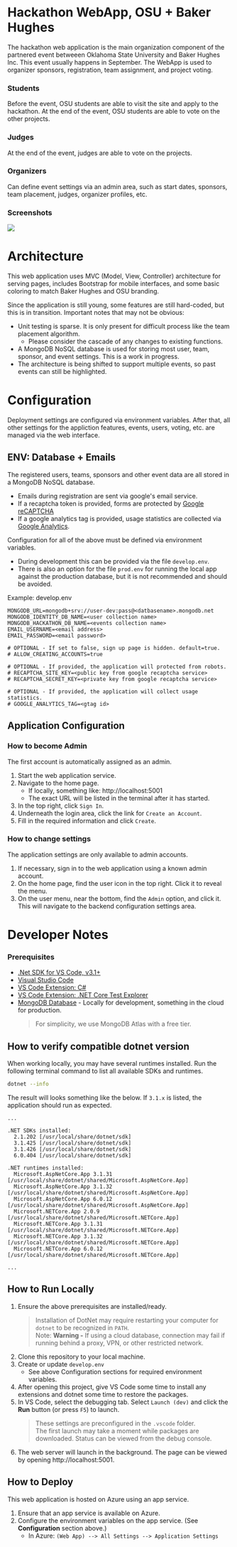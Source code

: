 # Hackathon WebApp, OSU + Baker Hughes
The hackathon web application is the main organization component of the partnered event betweeen Oklahoma State University and Baker Hughes Inc. This event usually happens in September. The WebApp is used to organizer sponsors, registration, team assignment, and project voting.

### Students
Before the event, OSU students are able to visit the site and apply to the hackathon.
At the end of the event, OSU students are able to vote on the other projects.

### Judges
At the end of the event, judges are able to vote on the projects.

### Organizers
Can define event settings via an admin area, such as start dates, sponsors, team placement, judges, organizer profiles, etc.


### Screenshots
![](readme-assets/website-screenshot.png)

<!-- |Leaderboard|My Team|Certificate|
|:--:|:--:|:--:|
|![](readme-assets/leaderboard.png)|![](readme-assets/my-team.png)|![](readme-assets/certificate.png)| -->

# Architecture
This web application uses MVC (Model, View, Controller) architecture for serving pages, includes Bootstrap for mobile interfaces, and some basic coloring to match Baker Hughes and OSU branding.

Since the application is still young, some features are still hard-coded, but this is in transition. Important notes that may not be obvious:

- Unit testing is sparse. It is only present for difficult process like the team placement algorithm.
    - Please consider the cascade of any changes to existing functions.
- A MongoDB NoSQL database is used for storing most user, team, sponsor, and event settings. This is a work in progress.
- The architecture is being shifted to support multiple events, so past events can still be highlighted.

# Configuration
Deployment settings are configured via environment variables. After that, all other settings for the appliction features, events, users, voting, etc. are managed via the web interface.

## ENV: Database + Emails
The registered users, teams, sponsors and other event data are all stored in a MongoDB NoSQL database.
- Emails during registration are sent via google's email service.
- If a recaptcha token is provided, forms are protected by [Google reCAPTCHA](https://www.google.com/recaptcha/admin)
- If a google analytics tag is provided, usage statistics are collected via [Google Analytics](https://analytics.google.com/).

Configuration for all of the above must be defined via environment variables.
- During development this can be provided via the file `develop.env`.
- There is also an option for the file `prod.env` for running the local app against the production database, but it is not recommended and should be avoided.

Example: develop.env
```
MONGODB_URL=mongodb+srv://user-dev:pass@<datbasename>.mongodb.net
MONGODB_IDENTITY_DB_NAME=<user collection name>
MONGODB_HACKATHON_DB_NAME=<events collection name>
EMAIL_USERNAME=<email address>
EMAIL_PASSWORD=<email password>

# OPTIONAL - If set to false, sign up page is hidden. default=true.
# ALLOW_CREATING_ACCOUNTS=true

# OPTIONAL - If provided, the application will protected from robots.
# RECAPTCHA_SITE_KEY=<public key from google recaptcha service>
# RECAPTCHA_SECRET_KEY=<private key from google recaptcha service>

# OPTIONAL - If provided, the application will collect usage statistics.
# GOOGLE_ANALYTICS_TAG=<gtag id>
```

## Application Configuration


### How to become Admin
The first account is automatically assigned as an admin.

1. Start the web application service.
1. Navigate to the home page. 
    - If locally, something like: http://localhost:5001
    - The exact URL will be listed in the terminal after it has started.
1. In the top right, click `Sign In`.
1. Underneath the login area, click the link for `Create an Account`.
1. Fill in the required information and click `Create`.


### How to change settings
The application settings are only available to admin accounts.

1. If necessary, sign in to the web application using a known admin account.
1. On the home page, find the user icon in the top right. Click it to reveal the menu.
1. On the user menu, near the bottom, find the `Admin` option, and click it. This will navigate to the backend configuration settings area.

# Developer Notes

### Prerequisites
- [.Net SDK for VS Code, v3.1+](https://dotnet.microsoft.com/en-us/download/dotnet/3.1)
- [Visual Studio Code](https://code.visualstudio.com/)
- [VS Code Extension: C#](https://marketplace.visualstudio.com/items?itemName=ms-dotnettools.csharp)
- [VS Code Extension: .NET Core Test Explorer](https://marketplace.visualstudio.com/items?itemName=formulahendry.dotnet-test-explorer)
- [MongoDB Database](https://www.mongodb.com/) - Locally for development, something in the cloud for production.
    > For simplicity, we use MongoDB Atlas with a free tier.


## How to verify compatible dotnet version
When working locally, you may have several runtimes installed.  Run the following terminal command to list all available SDKs and runtimes.
```bash
dotnet --info
```

The result will looks something like the below.
If `3.1.x` is listed, the application should run as expected.
```
...

.NET SDKs installed:
  2.1.202 [/usr/local/share/dotnet/sdk]
  3.1.425 [/usr/local/share/dotnet/sdk]
  3.1.426 [/usr/local/share/dotnet/sdk]
  6.0.404 [/usr/local/share/dotnet/sdk]

.NET runtimes installed:
  Microsoft.AspNetCore.App 3.1.31 [/usr/local/share/dotnet/shared/Microsoft.AspNetCore.App]
  Microsoft.AspNetCore.App 3.1.32 [/usr/local/share/dotnet/shared/Microsoft.AspNetCore.App]
  Microsoft.AspNetCore.App 6.0.12 [/usr/local/share/dotnet/shared/Microsoft.AspNetCore.App]
  Microsoft.NETCore.App 2.0.9 [/usr/local/share/dotnet/shared/Microsoft.NETCore.App]
  Microsoft.NETCore.App 3.1.31 [/usr/local/share/dotnet/shared/Microsoft.NETCore.App]
  Microsoft.NETCore.App 3.1.32 [/usr/local/share/dotnet/shared/Microsoft.NETCore.App]
  Microsoft.NETCore.App 6.0.12 [/usr/local/share/dotnet/shared/Microsoft.NETCore.App]

...
```

## How to Run Locally
1. Ensure the above prerequisites are installed/ready.
    > Installation of DotNet may require restarting your computer for `dotnet` to be recognized in `PATH`.  
    > Note: **Warning -** If using a cloud database, connection may fail if running behind a proxy, VPN, or other restricted network.
2. Clone this repository to your local machine.
3. Create or update `develop.env` 
    - See above Configuration sections for required environment variables.
4. After opening this project, give VS Code some time to install any extensions and dotnet some time to restore the packages.
5. In VS Code, select the debugging tab. Select `Launch (dev)` and click the **Run** button (or press `F5`) to launch.
    > These settings are preconfigured in the `.vscode` folder.  
    > The first launch may take a moment while packages are downloaded. Status can be viewed from the debug console.
6. The web server will launch in the background. The page can be viewed by opening http://localhost:5001.




## How to Deploy
This web application is hosted on Azure using an app service.
<!--
It is deployed using Continue Deployment (CD). These workflows are in `.github/workflows/`.
There are 2 stages.
- Staging: The `develop` branch
- Production The `main` branch
-->
1. Ensure that an app service is available on Azure.
2. Configure the environment variables on the app service. (See **Configuration** section above.)
    - In Azure: `(Web App) --> All Settings --> Application Settings`
<!-- 3. Deploy manually using the VS Code Azure tools, or using CD. -->


